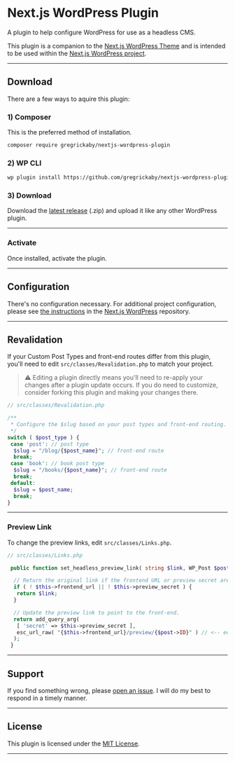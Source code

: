 # Next.js WordPress Plugin

A plugin to help configure WordPress for use as a headless CMS.

This plugin is a companion to the [Next.js WordPress Theme](https://github.com/gregrickaby/nextjs-wordpress-theme) and is intended to be used within the [Next.js WordPress project](https://github.com/gregrickaby/nextjs-wordpress).

---

## Download

There are a few ways to aquire this plugin:

### 1) Composer

This is the preferred method of installation.

```bash
composer require gregrickaby/nextjs-wordpress-plugin
```

### 2) WP CLI

```bash
wp plugin install https://github.com/gregrickaby/nextjs-wordpress-plugin/archive/refs/heads/main.zip --activate
```

### 3) Download

Download the [latest release](https://github.com/gregrickaby/nextjs-wordpress-plugin/archive/refs/heads/main.zip) (.zip) and upload it like any other WordPress plugin.

---

### Activate

Once installed, activate the plugin.

---

## Configuration

There's no configuration necessary. For additional project configuration, please see [the instructions](https://github.com/gregrickaby/nextjs-wordpress?tab=readme-ov-file#6-configure-wordpress) in the [Next.js WordPress](https://github.com/gregrickaby/nextjs-wordpress) repository.

---

## Revalidation

If your Custom Post Types and front-end routes differ from this plugin, you'll need to edit `src/classes/Revalidation.php` to match your project.

> ⚠️ Editing a plugin directly means you'll need to re-apply your changes after a plugin update occurs. If you do need to customize, consider forking this plugin and making your changes there.

```php
// src/classes/Revalidation.php

/**
 * Configure the $slug based on your post types and front-end routing.
 */
switch ( $post_type ) {
 case 'post': // post type
  $slug = "/blog/{$post_name}"; // front-end route
  break;
 case 'book': // book post type
  $slug = "/books/{$post_name}"; // front-end route
  break;
 default:
  $slug = $post_name;
  break;
}
```

---

### Preview Link

To change the preview links, edit `src/classes/Links.php`.

```php
// src/classes/Links.php

 public function set_headless_preview_link( string $link, WP_Post $post ): string {

  // Return the original link if the frontend URL or preview secret are not defined.
  if ( ! $this->frontend_url || ! $this->preview_secret ) {
   return $link;
  }

  // Update the preview link to point to the front-end.
  return add_query_arg(
   [ 'secret' => $this->preview_secret ],
   esc_url_raw( "{$this->frontend_url}/preview/{$post->ID}" ) // <-- edit this to match your front-end routing!
  );
 }
```

---

## Support

If you find something wrong, please [open an issue](https://github.com/gregrickaby/nextjs-wordpress-plugin/issues/new). I will do my best to respond in a timely manner.

---

## License

This plugin is licensed under the [MIT License](LICENSE).

---
